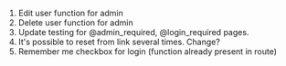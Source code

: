1. Edit user function for admin
1. Delete user function for admin
1. Update testing for @admin_required, @login_required pages.
1. It's possible to reset from link several times. Change?
1. Remember me checkbox for login (function already present in route)
